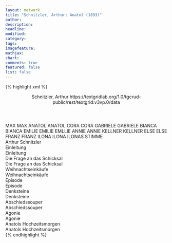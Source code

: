 ```yaml
---
layout: network
title: "Schnitzler, Arthur: Anatol (1893)"
author:
description:
headline:
modified:
category:
tags:
imagefeature: 
mathjax: 
chart: 
comments: true
featured: false
list: false
---
```

{% highlight xml %}
<?xml-model href="https://raw.githubusercontent.com/DLiNa/project/master/rules/lina.rnc"?><?xml-model href="https://raw.githubusercontent.com/DLiNa/project/master/rules/lina.sch"?>
<play xmlns="http://lina.digital">
  <header>
    <title>Anatol</title>
    <subtitle/>
    <genretitle/>
    <author>Schnitzler, Arthur</author>
    <date when="1891" type="written"/>
  	<date when="1893" type="print"/>
  	<date when="1910" type="premiere"/>
  	<source>https://textgridlab.org/1.0/tgcrud-public/rest/textgrid:v3vp.0/data</source>
  </header>
  <personae>
    <character>
      <name>MAX</name>
      <alias xml:id="max">
        <name>MAX</name>
      </alias>
    </character>
    <character>
      <name>ANATOL</name>
      <alias xml:id="anatol">
        <name>ANATOL</name>
      </alias>
    </character>
    <character>
      <name>CORA</name>
      <alias xml:id="cora">
        <name>CORA</name>
      </alias>
    </character>
    <character>
      <name>GABRIELE</name>
      <alias xml:id="gabriele">
        <name>GABRIELE</name>
      </alias>
    </character>
    <character>
      <name>BIANCA</name>
      <alias xml:id="bianca">
        <name>BIANCA</name>
      </alias>
    </character>
    <character>
      <name>EMILIE</name>
      <alias xml:id="emilie">
        <name>EMILIE</name>
      </alias>
    	<alias xml:id="emllie">
    		<name>EMLLIE</name>
    	</alias>
    </character>
    <character>
      <name>ANNIE</name>
      <alias xml:id="annie">
        <name>ANNIE</name>
      </alias>
    </character>
    <character>
      <name>KELLNER</name>
      <alias xml:id="kellner">
        <name>KELLNER</name>
      </alias>
    </character>
    <character>
      <name>ELSE</name>
      <alias xml:id="else">
        <name>ELSE</name>
      </alias>
    </character>
    <character>
      <name>FRANZ</name>
      <alias xml:id="franz">
        <name>FRANZ</name>
      </alias>
    </character>
    <character>
      <name>ILONA</name>
      <alias xml:id="ilona">
        <name>ILONA</name>
      </alias>
    	<alias xml:id="ilonas_stimme" type="voiceOf">
    		<name>ILONAS STIMME</name>
    	</alias>
    </character>
  </personae>
  <text>
    <div>
      <head>Arthur Schnitzler</head>
    </div>
    <div>
      <head>Einleitung</head>
      <div>
        <head>Einleitung</head>
      </div>
    </div>
    <div>
      <head>Die Frage an das Schicksal</head>
      <div>
        <head>Die Frage an das Schicksal</head>
        <sp who="#max">
          <amount n="87" unit="speech_acts"/>
          <amount n="917" unit="words"/>
          <amount n="76" unit="lines"/>
          <amount n="4985" unit="chars"/>
        </sp>
        <sp who="#anatol">
          <amount n="113" unit="speech_acts"/>
          <amount n="2115" unit="words"/>
          <amount n="76" unit="lines"/>
          <amount n="11916" unit="chars"/>
        </sp>
        <sp who="#cora">
          <amount n="34" unit="speech_acts"/>
          <amount n="242" unit="words"/>
          <amount n="32" unit="lines"/>
          <amount n="1296" unit="chars"/>
        </sp>
      </div>
    </div>
    <div>
      <head>Weihnachtseinkäufe</head>
      <div>
        <head>Weihnachtseinkäufe</head>
        <sp who="#anatol">
          <amount n="96" unit="speech_acts"/>
          <amount n="1310" unit="words"/>
          <amount n="72" unit="lines"/>
          <amount n="6899" unit="chars"/>
        </sp>
        <sp who="#gabriele">
          <amount n="97" unit="speech_acts"/>
          <amount n="1276" unit="words"/>
          <amount n="76" unit="lines"/>
          <amount n="6669" unit="chars"/>
        </sp>
      </div>
    </div>
    <div>
      <head>Episode</head>
      <div>
        <head>Episode</head>
        <sp who="#max">
          <amount n="127" unit="speech_acts"/>
          <amount n="1418" unit="words"/>
          <amount n="114" unit="lines"/>
          <amount n="7659" unit="chars"/>
        </sp>
        <sp who="#anatol">
          <amount n="97" unit="speech_acts"/>
          <amount n="1756" unit="words"/>
          <amount n="65" unit="lines"/>
          <amount n="9313" unit="chars"/>
        </sp>
        <sp who="#bianca">
          <amount n="37" unit="speech_acts"/>
          <amount n="344" unit="words"/>
          <amount n="32" unit="lines"/>
          <amount n="1938" unit="chars"/>
        </sp>
      </div>
    </div>
    <div>
      <head>Denksteine</head>
      <div>
        <head>Denksteine</head>
        <sp who="#emilie">
          <amount n="37" unit="speech_acts"/>
          <amount n="882" unit="words"/>
          <amount n="25" unit="lines"/>
          <amount n="4888" unit="chars"/>
        </sp>
        <sp who="#anatol">
          <amount n="38" unit="speech_acts"/>
          <amount n="736" unit="words"/>
          <amount n="31" unit="lines"/>
          <amount n="4266" unit="chars"/>
        </sp>
        <sp who="#emllie">
          <amount n="1" unit="speech_acts"/>
          <amount n="20" unit="words"/>
          <amount n="125" unit="chars"/>
        </sp>
      </div>
    </div>
    <div>
      <head>Abschiedssouper</head>
      <div>
        <head>Abschiedssouper</head>
        <sp who="#max">
          <amount n="58" unit="speech_acts"/>
          <amount n="546" unit="words"/>
          <amount n="52" unit="lines"/>
          <amount n="2867" unit="chars"/>
        </sp>
        <sp who="#anatol">
          <amount n="126" unit="speech_acts"/>
          <amount n="1831" unit="words"/>
          <amount n="96" unit="lines"/>
          <amount n="9680" unit="chars"/>
        </sp>
        <sp who="#annie">
          <amount n="91" unit="speech_acts"/>
          <amount n="1382" unit="words"/>
          <amount n="65" unit="lines"/>
          <amount n="7114" unit="chars"/>
        </sp>
        <sp who="#kellner">
          <amount n="3" unit="speech_acts"/>
          <amount n="12" unit="words"/>
          <amount n="3" unit="lines"/>
          <amount n="55" unit="chars"/>
        </sp>
      </div>
    </div>
    <div>
      <head>Agonie</head>
      <div>
        <head>Agonie</head>
        <sp who="#max">
          <amount n="37" unit="speech_acts"/>
          <amount n="686" unit="words"/>
          <amount n="21" unit="lines"/>
          <amount n="3713" unit="chars"/>
        </sp>
        <sp who="#anatol">
          <amount n="88" unit="speech_acts"/>
          <amount n="1904" unit="words"/>
          <amount n="60" unit="lines"/>
          <amount n="9703" unit="chars"/>
        </sp>
        <sp who="#else">
          <amount n="49" unit="speech_acts"/>
          <amount n="366" unit="words"/>
          <amount n="46" unit="lines"/>
          <amount n="1712" unit="chars"/>
        </sp>
      </div>
    </div>
    <div>
      <head>Anatols Hochzeitsmorgen</head>
      <div>
        <head>Anatols Hochzeitsmorgen</head>
        <sp who="#anatol">
          <amount n="165" unit="speech_acts"/>
          <amount n="1874" unit="words"/>
          <amount n="138" unit="lines"/>
          <amount n="10108" unit="chars"/>
        </sp>
        <sp who="#franz">
          <amount n="13" unit="speech_acts"/>
          <amount n="57" unit="words"/>
          <amount n="10" unit="lines"/>
          <amount n="300" unit="chars"/>
        </sp>
        <sp who="#max">
          <amount n="103" unit="speech_acts"/>
          <amount n="637" unit="words"/>
          <amount n="96" unit="lines"/>
          <amount n="3442" unit="chars"/>
        </sp>
        <sp who="#ilonas_stimme">
          <amount n="1" unit="speech_acts"/>
          <amount n="1" unit="words"/>
          <amount n="1" unit="lines"/>
          <amount n="7" unit="chars"/>
        </sp>
        <sp who="#ilona">
          <amount n="123" unit="speech_acts"/>
          <amount n="876" unit="words"/>
          <amount n="109" unit="lines"/>
          <amount n="4644" unit="chars"/>
        </sp>
        <sp who="#anatol #max">
          <amount n="2" unit="speech_acts"/>
          <amount n="12" unit="words"/>
          <amount n="1" unit="lines"/>
          <amount n="49" unit="chars"/>
        </sp>
      </div>
    </div>
  </text>
</play>
{% endhighlight %}